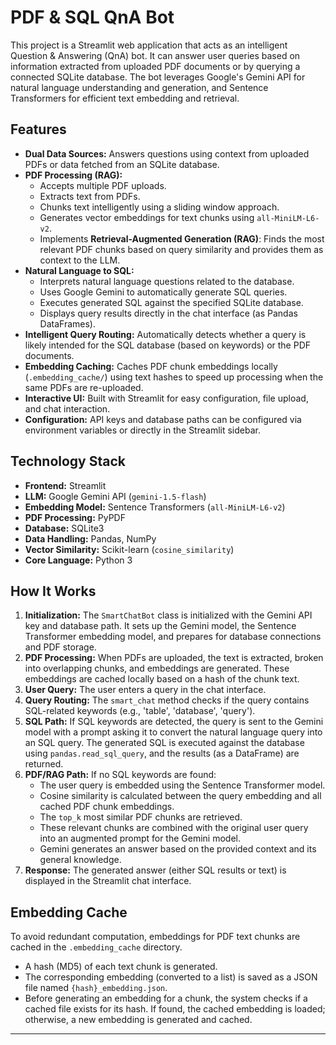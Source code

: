 # PDF & SQL QnA Bot 

This project is a Streamlit web application that acts as an intelligent Question & Answering (QnA) bot. It can answer user queries based on information extracted from uploaded PDF documents or by querying a connected SQLite database. The bot leverages Google's Gemini API for natural language understanding and generation, and Sentence Transformers for efficient text embedding and retrieval.

## Features

*   **Dual Data Sources:** Answers questions using context from uploaded PDFs or data fetched from an SQLite database.
*   **PDF Processing (RAG):**
    *   Accepts multiple PDF uploads.
    *   Extracts text from PDFs.
    *   Chunks text intelligently using a sliding window approach.
    *   Generates vector embeddings for text chunks using `all-MiniLM-L6-v2`.
    *   Implements **Retrieval-Augmented Generation (RAG)**: Finds the most relevant PDF chunks based on query similarity and provides them as context to the LLM.
*   **Natural Language to SQL:**
    *   Interprets natural language questions related to the database.
    *   Uses Google Gemini to automatically generate SQL queries.
    *   Executes generated SQL against the specified SQLite database.
    *   Displays query results directly in the chat interface (as Pandas DataFrames).
*   **Intelligent Query Routing:** Automatically detects whether a query is likely intended for the SQL database (based on keywords) or the PDF documents.
*   **Embedding Caching:** Caches PDF chunk embeddings locally (`.embedding_cache/`) using text hashes to speed up processing when the same PDFs are re-uploaded.
*   **Interactive UI:** Built with Streamlit for easy configuration, file upload, and chat interaction.
*   **Configuration:** API keys and database paths can be configured via environment variables or directly in the Streamlit sidebar.

## Technology Stack

*   **Frontend:** Streamlit
*   **LLM:** Google Gemini API (`gemini-1.5-flash`)
*   **Embedding Model:** Sentence Transformers (`all-MiniLM-L6-v2`)
*   **PDF Processing:** PyPDF
*   **Database:** SQLite3
*   **Data Handling:** Pandas, NumPy
*   **Vector Similarity:** Scikit-learn (`cosine_similarity`)
*   **Core Language:** Python 3

## How It Works

1.  **Initialization:** The `SmartChatBot` class is initialized with the Gemini API key and database path. It sets up the Gemini model, the Sentence Transformer embedding model, and prepares for database connections and PDF storage.
2.  **PDF Processing:** When PDFs are uploaded, the text is extracted, broken into overlapping chunks, and embeddings are generated. These embeddings are cached locally based on a hash of the chunk text.
3.  **User Query:** The user enters a query in the chat interface.
4.  **Query Routing:** The `smart_chat` method checks if the query contains SQL-related keywords (e.g., 'table', 'database', 'query').
5.  **SQL Path:** If SQL keywords are detected, the query is sent to the Gemini model with a prompt asking it to convert the natural language query into an SQL query. The generated SQL is executed against the database using `pandas.read_sql_query`, and the results (as a DataFrame) are returned.
6.  **PDF/RAG Path:** If no SQL keywords are found:
    *   The user query is embedded using the Sentence Transformer model.
    *   Cosine similarity is calculated between the query embedding and all cached PDF chunk embeddings.
    *   The `top_k` most similar PDF chunks are retrieved.
    *   These relevant chunks are combined with the original user query into an augmented prompt for the Gemini model.
    *   Gemini generates an answer based on the provided context and its general knowledge.
7.  **Response:** The generated answer (either SQL results or text) is displayed in the Streamlit chat interface.

## Embedding Cache

To avoid redundant computation, embeddings for PDF text chunks are cached in the `.embedding_cache` directory.
*   A hash (MD5) of each text chunk is generated.
*   The corresponding embedding (converted to a list) is saved as a JSON file named `{hash}_embedding.json`.
*   Before generating an embedding for a chunk, the system checks if a cached file exists for its hash. If found, the cached embedding is loaded; otherwise, a new embedding is generated and cached.

---

